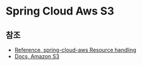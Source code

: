 # Spring Cloud Aws S3

## 참조

- [Reference, spring-cloud-aws Resource handling](https://docs.awspring.io/spring-cloud-aws/docs/current/reference/html/index.html#resource-handling)
- [Docs, Amazon S3](https://docs.aws.amazon.com/ko_kr/AmazonS3/latest/userguide/Welcome.html)
